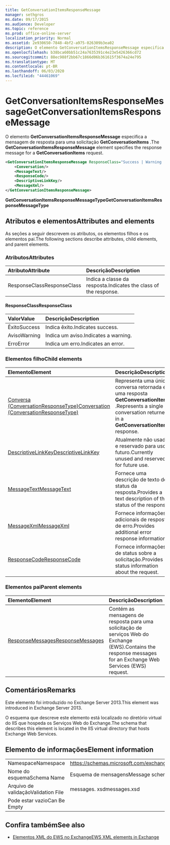 ```yaml
---
title: GetConversationItemsResponseMessage
manager: sethgros
ms.date: 09/17/2015
ms.audience: Developer
ms.topic: reference
ms.prod: office-online-server
localization_priority: Normal
ms.assetid: 2e930650-7848-4bf2-a975-026309b3ea02
description: O elemento GetConversationItemsResponseMessage especifica a mensagem de resposta para uma solicitação GetConversationItems.
ms.openlocfilehash: b38bca60bb51c24a7635391c4e23e5426366cd72
ms.sourcegitcommit: 88ec988f2bb67c1866d06b361615f3674a24e795
ms.translationtype: MT
ms.contentlocale: pt-BR
ms.lasthandoff: 06/03/2020
ms.locfileid: "44461069"
---
```

# <a name="getconversationitemsresponsemessage"></a><span data-ttu-id="b6175-103">GetConversationItemsResponseMessage</span><span class="sxs-lookup"><span data-stu-id="b6175-103">GetConversationItemsResponseMessage</span></span>

<span data-ttu-id="b6175-104">O elemento **GetConversationItemsResponseMessage** especifica a mensagem de resposta para uma solicitação **GetConversationItems** .</span><span class="sxs-lookup"><span data-stu-id="b6175-104">The **GetConversationItemsResponseMessage** element specifies the response message for a **GetConversationItems** request.</span></span> 
  
```XML
<GetConversationItemsResponseMessage ResponseClass="Success | Warning | Error">
    <Conversation/>
    <MessageText/>
    <ResponseCode/>
    <DescriptiveLinkKey/>
    <MessageXml/>
</GetConversationItemsResponseMessage>
```

 <span data-ttu-id="b6175-105">**GetConversationItemsResponseMessageType**</span><span class="sxs-lookup"><span data-stu-id="b6175-105">**GetConversationItemsResponseMessageType**</span></span>
## <a name="attributes-and-elements"></a><span data-ttu-id="b6175-106">Atributos e elementos</span><span class="sxs-lookup"><span data-stu-id="b6175-106">Attributes and elements</span></span>

<span data-ttu-id="b6175-107">As seções a seguir descrevem os atributos, os elementos filhos e os elementos pai.</span><span class="sxs-lookup"><span data-stu-id="b6175-107">The following sections describe attributes, child elements, and parent elements.</span></span>
  
### <a name="attributes"></a><span data-ttu-id="b6175-108">Atributos</span><span class="sxs-lookup"><span data-stu-id="b6175-108">Attributes</span></span>

|<span data-ttu-id="b6175-109">**Atributo**</span><span class="sxs-lookup"><span data-stu-id="b6175-109">**Attribute**</span></span>|<span data-ttu-id="b6175-110">**Descrição**</span><span class="sxs-lookup"><span data-stu-id="b6175-110">**Description**</span></span>|
|:-----|:-----|
|<span data-ttu-id="b6175-111">ResponseClass</span><span class="sxs-lookup"><span data-stu-id="b6175-111">ResponseClass</span></span>  <br/> |<span data-ttu-id="b6175-112">Indica a classe da resposta.</span><span class="sxs-lookup"><span data-stu-id="b6175-112">Indicates the class of the response.</span></span>  <br/> |
   
#### <a name="responseclass"></a><span data-ttu-id="b6175-113">ResponseClass</span><span class="sxs-lookup"><span data-stu-id="b6175-113">ResponseClass</span></span>

|<span data-ttu-id="b6175-114">**Valor**</span><span class="sxs-lookup"><span data-stu-id="b6175-114">**Value**</span></span>|<span data-ttu-id="b6175-115">**Descrição**</span><span class="sxs-lookup"><span data-stu-id="b6175-115">**Description**</span></span>|
|:-----|:-----|
|<span data-ttu-id="b6175-116">Êxito</span><span class="sxs-lookup"><span data-stu-id="b6175-116">Success</span></span>  <br/> |<span data-ttu-id="b6175-117">Indica êxito.</span><span class="sxs-lookup"><span data-stu-id="b6175-117">Indicates success.</span></span>  <br/> |
|<span data-ttu-id="b6175-118">Aviso</span><span class="sxs-lookup"><span data-stu-id="b6175-118">Warning</span></span>  <br/> |<span data-ttu-id="b6175-119">Indica um aviso.</span><span class="sxs-lookup"><span data-stu-id="b6175-119">Indicates a warning.</span></span>  <br/> |
|<span data-ttu-id="b6175-120">Erro</span><span class="sxs-lookup"><span data-stu-id="b6175-120">Error</span></span>  <br/> |<span data-ttu-id="b6175-121">Indica um erro.</span><span class="sxs-lookup"><span data-stu-id="b6175-121">Indicates an error.</span></span>  <br/> |
   
### <a name="child-elements"></a><span data-ttu-id="b6175-122">Elementos filho</span><span class="sxs-lookup"><span data-stu-id="b6175-122">Child elements</span></span>

|<span data-ttu-id="b6175-123">**Elemento**</span><span class="sxs-lookup"><span data-stu-id="b6175-123">**Element**</span></span>|<span data-ttu-id="b6175-124">**Descrição**</span><span class="sxs-lookup"><span data-stu-id="b6175-124">**Description**</span></span>|
|:-----|:-----|
|[<span data-ttu-id="b6175-125">Conversa (ConversationResponseType)</span><span class="sxs-lookup"><span data-stu-id="b6175-125">Conversation (ConversationResponseType)</span></span>](conversation-conversationresponsetype.md) <br/> |<span data-ttu-id="b6175-126">Representa uma única conversa retornada em uma resposta **GetConversationItems** .</span><span class="sxs-lookup"><span data-stu-id="b6175-126">Represents a single conversation returned in a **GetConversationItems** response.</span></span>  <br/> |
|[<span data-ttu-id="b6175-127">DescriptiveLinkKey</span><span class="sxs-lookup"><span data-stu-id="b6175-127">DescriptiveLinkKey</span></span>](descriptivelinkkey.md) <br/> |<span data-ttu-id="b6175-128">Atualmente não usado e reservado para uso futuro.</span><span class="sxs-lookup"><span data-stu-id="b6175-128">Currently unused and reserved for future use.</span></span>  <br/> |
|[<span data-ttu-id="b6175-129">MessageText</span><span class="sxs-lookup"><span data-stu-id="b6175-129">MessageText</span></span>](messagetext.md) <br/> |<span data-ttu-id="b6175-130">Fornece uma descrição de texto do status da resposta.</span><span class="sxs-lookup"><span data-stu-id="b6175-130">Provides a text description of the status of the response.</span></span>  <br/> |
|[<span data-ttu-id="b6175-131">MessageXml</span><span class="sxs-lookup"><span data-stu-id="b6175-131">MessageXml</span></span>](messagexml.md) <br/> |<span data-ttu-id="b6175-132">Fornece informações adicionais de resposta de erro.</span><span class="sxs-lookup"><span data-stu-id="b6175-132">Provides additional error response information.</span></span>  <br/> |
|[<span data-ttu-id="b6175-133">ResponseCode</span><span class="sxs-lookup"><span data-stu-id="b6175-133">ResponseCode</span></span>](responsecode.md) <br/> |<span data-ttu-id="b6175-134">Fornece informações de status sobre a solicitação.</span><span class="sxs-lookup"><span data-stu-id="b6175-134">Provides status information about the request.</span></span>  <br/> |
   
### <a name="parent-elements"></a><span data-ttu-id="b6175-135">Elementos pai</span><span class="sxs-lookup"><span data-stu-id="b6175-135">Parent elements</span></span>

|<span data-ttu-id="b6175-136">**Elemento**</span><span class="sxs-lookup"><span data-stu-id="b6175-136">**Element**</span></span>|<span data-ttu-id="b6175-137">**Descrição**</span><span class="sxs-lookup"><span data-stu-id="b6175-137">**Description**</span></span>|
|:-----|:-----|
|[<span data-ttu-id="b6175-138">ResponseMessages</span><span class="sxs-lookup"><span data-stu-id="b6175-138">ResponseMessages</span></span>](responsemessages.md) <br/> |<span data-ttu-id="b6175-139">Contém as mensagens de resposta para uma solicitação de serviços Web do Exchange (EWS).</span><span class="sxs-lookup"><span data-stu-id="b6175-139">Contains the response messages for an Exchange Web Services (EWS) request.</span></span>  <br/> |
   
## <a name="remarks"></a><span data-ttu-id="b6175-140">Comentários</span><span class="sxs-lookup"><span data-stu-id="b6175-140">Remarks</span></span>

<span data-ttu-id="b6175-141">Este elemento foi introduzido no Exchange Server 2013.</span><span class="sxs-lookup"><span data-stu-id="b6175-141">This element was introduced in Exchange Server 2013.</span></span>
  
<span data-ttu-id="b6175-142">O esquema que descreve este elemento está localizado no diretório virtual do IIS que hospeda os Serviços Web do Exchange.</span><span class="sxs-lookup"><span data-stu-id="b6175-142">The schema that describes this element is located in the IIS virtual directory that hosts Exchange Web Services.</span></span>
  
## <a name="element-information"></a><span data-ttu-id="b6175-143">Elemento de informações</span><span class="sxs-lookup"><span data-stu-id="b6175-143">Element information</span></span>

|||
|:-----|:-----|
|<span data-ttu-id="b6175-144">Namespace</span><span class="sxs-lookup"><span data-stu-id="b6175-144">Namespace</span></span>  <br/> |https://schemas.microsoft.com/exchange/services/2006/messages  <br/> |
|<span data-ttu-id="b6175-145">Nome do esquema</span><span class="sxs-lookup"><span data-stu-id="b6175-145">Schema Name</span></span>  <br/> |<span data-ttu-id="b6175-146">Esquema de mensagens</span><span class="sxs-lookup"><span data-stu-id="b6175-146">Message schema</span></span>  <br/> |
|<span data-ttu-id="b6175-147">Arquivo de validação</span><span class="sxs-lookup"><span data-stu-id="b6175-147">Validation File</span></span>  <br/> |<span data-ttu-id="b6175-148">messages. xsd</span><span class="sxs-lookup"><span data-stu-id="b6175-148">messages.xsd</span></span>  <br/> |
|<span data-ttu-id="b6175-149">Pode estar vazio</span><span class="sxs-lookup"><span data-stu-id="b6175-149">Can Be Empty</span></span>  <br/> ||
   
## <a name="see-also"></a><span data-ttu-id="b6175-150">Confira também</span><span class="sxs-lookup"><span data-stu-id="b6175-150">See also</span></span>



- [<span data-ttu-id="b6175-151">Elementos XML do EWS no Exchange</span><span class="sxs-lookup"><span data-stu-id="b6175-151">EWS XML elements in Exchange</span></span>](ews-xml-elements-in-exchange.md)

